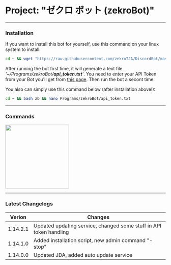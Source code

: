 # Project: "ゼクロ ボット (zekroBot)"
-----

### Installation

If you want to install this bot for yourself, use this command on your linux system to install:
```bash
cd ~ && wget "https://raw.githubusercontent.com/zekroTJA/DiscordBot/master/install.py" && python install.py && rm install.py
```

After running the bot first time, it will generate a text file *'~/Programs/zekroBot/**api_token.txt**'*. You need to enter your API Token from your Bot you'll get from <a href="https://discordapp.com/developers/applications/me" target="_blank">this page<a/>. Then run the bot a secont time.

You also can simply use this command below (after installation above!):
```bash
cd ~ && bash zb && nano Programs/zekroBot/api_token.txt
```

-----
### Commands

<a href="https://docs.google.com/spreadsheets/d/1vDsZgn49s6D1OCfyJE0aAixgbMfHb1n6ybHPG8g2Ing/edit?usp=sharing" target="_blank"><img src="https://s3.amazonaws.com/cdn.freshdesk.com/data/helpdesk/attachments/production/1033926355/original/GoogleSheets.png" width="200"/></a>

-----
### Latest Changelogs

| Verion  | Changes |
|--|--|
| 1.14.2.1 | Updated updating service, changed some stuff in API token handling |
| 1.14.1.0 | Added installation script, new admin command "-stop" |
| 1.14.0.0 | Updated JDA, added auto update service |
